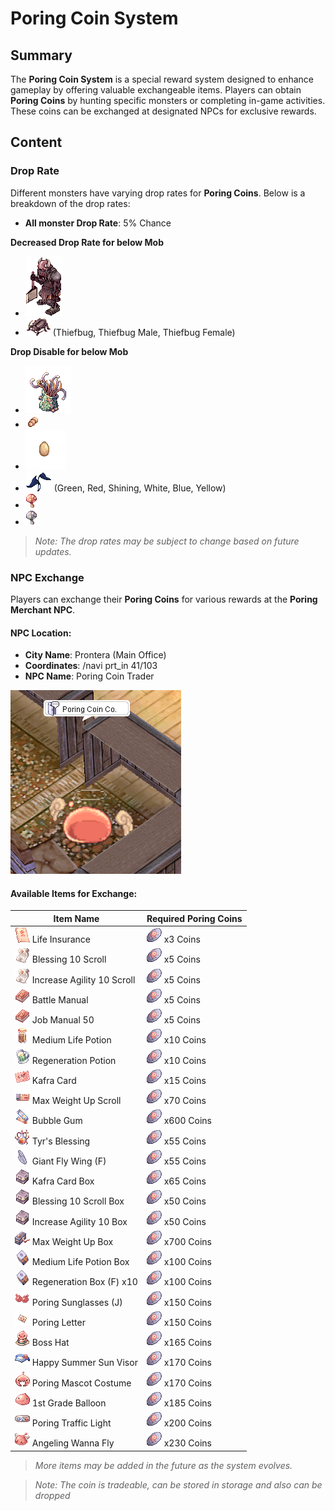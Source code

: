 # Poring Coin System

## Summary
The **Poring Coin System** is a special reward system designed to enhance gameplay by offering valuable exchangeable items. Players can obtain **Poring Coins** by hunting specific monsters or completing in-game activities. These coins can be exchanged at designated NPCs for exclusive rewards.

## Content

### Drop Rate
Different monsters have varying drop rates for **Poring Coins**. Below is a breakdown of the drop rates:

- **All monster Drop Rate**: 5% Chance

**Decreased Drop Rate for below Mob**

- ![Orc Zombie](assets/mob/1153.gif)
- ![Thief Bug](assets/mob/1051.gif) (Thiefbug, Thiefbug Male, Thiefbug Female)
  
**Drop Disable for below Mob**

- ![Hydra](assets/mob/1068.gif)
- ![Thief Bug Egg](assets/mob/1048.gif)
- ![Peco Peco Egg](assets/mob/1047.gif)
- ![Plants](assets/mob/1079.gif) (Green, Red, Shining, White, Blue, Yellow)
- ![Red Mushroom](assets/mob/1085.gif)
- ![Black Mushroom](assets/mob/1084.gif)


> *Note: The drop rates may be subject to change based on future updates.*

### NPC Exchange
Players can exchange their **Poring Coins** for various rewards at the **Poring Merchant NPC**.

#### **NPC Location**:
- **City Name**: Prontera (Main Office)
- **Coordinates**: /navi prt_in 41/103
- **NPC Name**: Poring Coin Trader

![Poring Coin Trader](assets/npc/poring_coin_trader.png)

#### **Available Items for Exchange**:
| Item Name              | Required Poring Coins |
|------------------------|----------------------|
| ![12265](assets/item/12265.png) Life Insurance<br> | ![ 3 Coins ](assets/item/7539.png) x3 Coins |
| ![12215](assets/item/12215.png) Blessing 10 Scroll<br> | ![ 5 Coins ](assets/item/7539.png) x5 Coins |
| ![12216](assets/item/12216.png) Increase Agility 10 Scroll<br> | ![ 5 Coins ](assets/item/7539.png) x5 Coins |
| ![12208](assets/item/12208.png) Battle Manual<br> | ![ 5 Coins ](assets/item/7539.png) x5 Coins |
| ![14592](assets/item/14592.png) Job Manual 50<br> | ![ 5 Coins ](assets/item/7539.png) x5 Coins |
| ![14535](assets/item/14535.png) Medium Life Potion<br> | ![ 10 Coins ](assets/item/7539.png) x10 Coins |
| ![14537](assets/item/14537.png) Regeneration Potion<br> | ![ 10 Coins ](assets/item/7539.png) x10 Coins |
| ![12211](assets/item/12211.png) Kafra Card<br> | ![ 15 Coins ](assets/item/7539.png) x15 Coins |
| ![7776](assets/item/7776.png) Max Weight Up Scroll<br> | ![ 70 Coins ](assets/item/7539.png) x70 Coins |
| ![12210](assets/item/12210.png) Bubble Gum<br> | ![ 600 Coins ](assets/item/7539.png) x600 Coins |
| ![14601](assets/item/14601.png) Tyr's Blessing<br> | ![ 55 Coins ](assets/item/7539.png) x55 Coins |
| ![12438](assets/item/12438.png) Giant Fly Wing (F)<br> | ![ 55 Coins ](assets/item/7539.png) x55 Coins |
| ![12909](assets/item/12909.png) Kafra Card Box<br> | ![ 65 Coins ](assets/item/7539.png) x65 Coins |
| ![12913](assets/item/12913.png) Blessing 10 Scroll Box<br> | ![ 50 Coins ](assets/item/7539.png) x50 Coins |
| ![13698](assets/item/13698.png) Increase Agility 10 Box<br> | ![ 50 Coins ](assets/item/7539.png) x50 Coins |
| ![13710](assets/item/13710.png) Max Weight Up Box<br> | ![ 700 Coins ](assets/item/7539.png) x700 Coins |
| ![13714](assets/item/13714.png) Medium Life Potion Box<br> | ![ 100 Coins ](assets/item/7539.png) x100 Coins |
| ![14113](assets/item/14113.png) Regeneration Box (F) x10<br> | ![ 100 Coins ](assets/item/7539.png) x100 Coins |
| ![20295](assets/item/20295.png) Poring Sunglasses (J)<br> | ![ 150 Coins ](assets/item/7539.png) x150 Coins |
| ![19672](assets/item/19672.png) Poring Letter<br> | ![ 150 Coins ](assets/item/7539.png) x150 Coins |
| ![19631](assets/item/19631.png) Boss Hat<br> | ![ 165 Coins ](assets/item/7539.png) x165 Coins |
| ![31051](assets/item/31051.png) Happy Summer Sun Visor<br> | ![ 170 Coins ](assets/item/7539.png) x170 Coins |
| ![20133](assets/item/20133.png) Poring Mascot Costume<br> | ![ 170 Coins ](assets/item/7539.png) x170 Coins |
| ![20416](assets/item/20416.png) 1st Grade Balloon<br> | ![ 185 Coins ](assets/item/7539.png) x185 Coins |
| ![31404](assets/item/31404.png) Poring Traffic Light<br> | ![ 200 Coins ](assets/item/7539.png) x200 Coins |
| ![31090](assets/item/31090.png) Angeling Wanna Fly<br> | ![ 230 Coins ](assets/item/7539.png) x230 Coins |


> *More items may be added in the future as the system evolves.*

> *Note: The coin is tradeable, can be stored in storage and also can be dropped*

